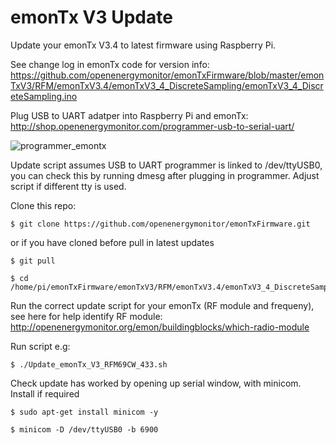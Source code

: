 # emonTx V3 Update 

Update your emonTx V3.4 to latest firmware using Raspberry Pi. 

See change log in emonTx code for version info:
https://github.com/openenergymonitor/emonTxFirmware/blob/master/emonTxV3/RFM/emonTxV3.4/emonTxV3_4_DiscreteSampling/emonTxV3_4_DiscreteSampling.ino

Plug USB to UART adatper into Raspberry Pi and emonTx: http://shop.openenergymonitor.com/programmer-usb-to-serial-uart/

![programmer_emontx](http://openenergymonitor.org/emon/sites/default/files/emontxv3_USBtoUART.jpg)

Update script assumes USB to UART programmer is linked to /dev/ttyUSB0, you can check this by running dmesg after plugging in programmer. Adjust script if different tty is used. 

Clone this repo:

	$ git clone https://github.com/openenergymonitor/emonTxFirmware.git

or if you have cloned before pull in latest updates 

	$ git pull

	$ cd /home/pi/emonTxFirmware/emonTxV3/RFM/emonTxV3.4/emonTxV3_4_DiscreteSampling/update_scripts

Run the correct update script for your emonTx (RF module and frequeny), see here for help identify RF module: http://openenergymonitor.org/emon/buildingblocks/which-radio-module

Run script e.g:

	$ ./Update_emonTx_V3_RFM69CW_433.sh

Check update has worked by opening up serial window, with minicom. Install if required

	$ sudo apt-get install minicom -y

	$ minicom -D /dev/ttyUSB0 -b 6900